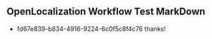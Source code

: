 ## OpenLocalization Workflow Test MarkDown
* fd67e839-b834-4916-9224-6c0f5c8f4c76 
thanks!<!--HONumber=Feb16_HO4-->
